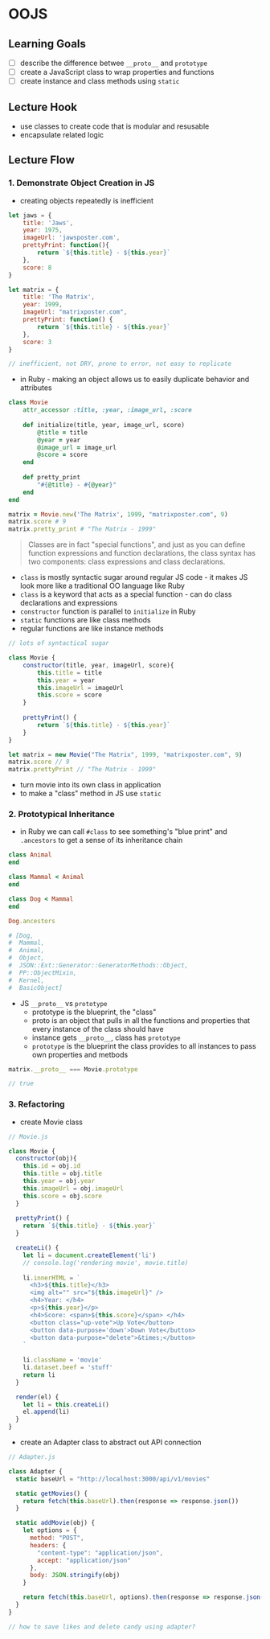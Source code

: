 
# OOJS

## Learning Goals

- [ ] describe the difference betwee `__proto__` and `prototype`
- [ ] create a JavaScript class to wrap properties and functions
- [ ] create instance and class methods using `static`

## Lecture Hook

* use classes to create code that is modular and resusable
* encapsulate related logic

## Lecture Flow

### 1. Demonstrate Object Creation in JS

* creating objects repeatedly is inefficient

```javascript
let jaws = {
    title: 'Jaws', 
    year: 1975,
    imageUrl: 'jawsposter.com',
    prettyPrint: function(){
        return `${this.title} - ${this.year}`
    },  
    score: 8
}

let matrix = {
    title: 'The Matrix',
    year: 1999,
    imageUrl: "matrixposter.com",
    prettyPrint: function() {
        return `${this.title} - ${this.year}`
    },
    score: 3
}

// inefficient, not DRY, prone to error, not easy to replicate    
``` 

* in Ruby - making an object allows us to easily duplicate behavior and attributes

```ruby
class Movie
    attr_accessor :title, :year, :image_url, :score
    
    def initialize(title, year, image_url, score)
        @title = title
        @year = year
        @image_url = image_url
        @score = score
    end
    
    def pretty_print
        "#{@title} - #{@year}"
    end
end

matrix = Movie.new('The Matrix', 1999, "matrixposter.com", 9)
matrix.score # 9
matrix.pretty_print # "The Matrix - 1999"
```

> Classes are in fact "special functions", and just as you can define function expressions and function declarations, the class syntax has two components: class expressions and class declarations.

* `class` is mostly syntactic sugar around regular JS code - it makes JS look more like a traditional OO language like Ruby
* `class` is a keyword that acts as a special function - can do class declarations and expressions
* `constructor` function is parallel to `initialize` in Ruby
* `static` functions are like class methods
* regular functions are like instance methods

```javascript
// lots of syntactical sugar

class Movie {
    constructor(title, year, imageUrl, score){
        this.title = title
        this.year = year
        this.imageUrl = imageUrl
        this.score = score
    }
    
    prettyPrint() {
        return `${this.title} - ${this.year}`
    }
}

let matrix = new Movie("The Matrix", 1999, "matrixposter.com", 9)
matrix.score // 9
matrix.prettyPrint // "The Matrix - 1999"

```

* turn movie into its own class in application
* to make a "class" method in JS use `static`



### 2. Prototypical Inheritance

* in Ruby we can call `#class` to see something's "blue print" and `.ancestors` to get a sense of its inheritance chain

```ruby
class Animal
end

class Mammal < Animal
end

class Dog < Mammal
end

Dog.ancestors

# [Dog,
#  Mammal,
#  Animal,
#  Object,
#  JSON::Ext::Generator::GeneratorMethods::Object,
#  PP::ObjectMixin,
#  Kernel,
#  BasicObject]
```

* JS `__proto__` vs `prototype`
    * prototype is the blueprint, the "class"
    * proto is an object that pulls in all the functions and properties that every instance of the class should have
    * instance gets `__proto__`, class has `prototype`
    * `prototype` is the blueprint the class provides to all instances to pass own properties and metbods

```javascript
matrix.__proto__ === Movie.prototype

// true
```

### 3. Refactoring

* create Movie class

```javascript
// Movie.js

class Movie {
  constructor(obj){
    this.id = obj.id
    this.title = obj.title
    this.year = obj.year
    this.imageUrl = obj.imageUrl
    this.score = obj.score
  }
  
  prettyPrint() {
    return `${this.title} - ${this.year}`
  }

  createLi() {
    let li = document.createElement('li')
    // console.log('rendering movie', movie.title)
  
    li.innerHTML = `
      <h3>${this.title}</h3>
      <img alt="" src="${this.imageUrl}" />
      <h4>Year: </h4>
      <p>${this.year}</p>
      <h4>Score: <span>${this.score}</span> </h4>
      <button class="up-vote">Up Vote</button>
      <button data-purpose='down'>Down Vote</button>
      <button data-purpose="delete">&times;</button>
    `
  
    li.className = 'movie'
    li.dataset.beef = 'stuff'
    return li
  }

  render(el) {
    let li = this.createLi()
    el.append(li)
  }
}
```

* create an Adapter class to abstract out API connection

```javascript
// Adapter.js

class Adapter {
  static baseUrl = "http://localhost:3000/api/v1/movies"

  static getMovies() {
    return fetch(this.baseUrl).then(response => response.json())
  }

  static addMovie(obj) {
    let options = {
      method: "POST", 
      headers: {
        "content-type": "application/json",
        accept: "application/json"
      },
      body: JSON.stringify(obj)
    }

    return fetch(this.baseUrl, options).then(response => response.json())
  }
}

// how to save likes and delete candy using adapter?

```

